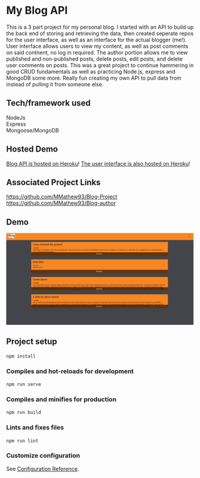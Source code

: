 # My Blog API
This is a 3 part project for my personal blog. I started with an API to build up the back end of storing
and retrieving the data, then created seperate repos for the user interface, as well as an interface for the
actual blogger (me!). User interface allows users to view my content, as well as post comments on said contnent, no log in required.
The author portion allows me to view published and non-published posts, delete posts, edit posts, and delete user comments on posts.
This was a great project to continue hammering in good CRUD fundamentals as well as practicing Node.js, express and
MongoDB some more. Really fun creating my own API to pull data from instead of pulling it from someone else.


## Tech/framework used
NodeJs  
Express  
Mongoose/MongoDB  


## Hosted Demo
[Blog API is hosted on Heroku](https://my-personal-blog-api.herokuapp.com/)!
[The user interface is also hosted on Heroku](https://my-personal-blog-userx.herokuapp.com/)!


## Associated Project Links
https://github.com/MMathew93/Blog-Project  
https://github.com/MMathew93/Blog-author  


## Demo
![](userblogside_demo.gif)


## Project setup
```
npm install
```

### Compiles and hot-reloads for development
```
npm run serve
```

### Compiles and minifies for production
```
npm run build
```

### Lints and fixes files
```
npm run lint
```

### Customize configuration
See [Configuration Reference](https://cli.vuejs.org/config/).